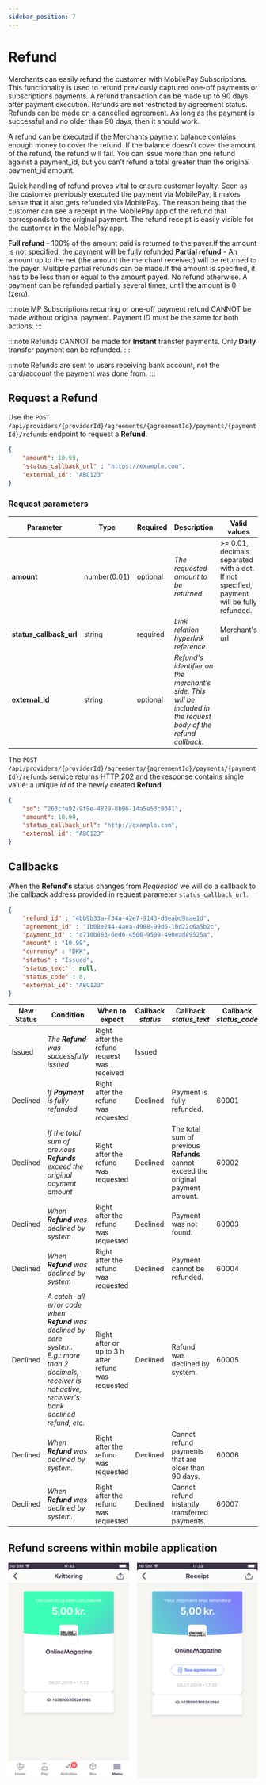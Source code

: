 ```yaml
---
sidebar_position: 7
---
```


# Refund

Merchants can easily refund the customer with MobilePay Subscriptions. This functionality is used to refund previously captured one-off payments or subscriptions payments. A refund transaction can be made up to 90 days after payment execution. Refunds are not restricted by agreement status. Refunds can be made on a cancelled agreement. As long as the payment is successful and no older than 90 days, then it should work.

A refund can be executed if the Merchants payment balance contains enough money to cover the refund. If the balance doesn’t cover the amount of the refund, the refund will fail. You can issue more than one refund against a payment_id, but you can’t refund a total greater than the original payment_id amount.

Quick handling of refund proves vital to ensure customer loyalty. Seen as the customer previously executed the payment via MobilePay, it makes sense that it also gets refunded via MobilePay.  The reason being that the customer can see a receipt in the MobilePay app of the refund that corresponds to the original payment. The refund receipt is easily visible for the customer in the MobilePay app. 

**Full refund** - 100% of the amount paid is returned to the payer.If the amount is not specified, the payment will be fully refunded
**Partial refund** - An amount up to the net (the amount the merchant received) will be returned to the payer. Multiple partial refunds can be made.If the amount is specified, it has to be less than or equal to the amount payed. No refund otherwise. A payment can be refunded partially several times, until the amount is 0 (zero).

:::note
MP Subscriptions recurring or one-off payment refund CANNOT be made without original payment. Payment ID must be the same for both actions.
:::

:::note
Refunds CANNOT be made for **Instant** transfer payments. Only **Daily** transfer payment can be refunded.
:::

:::note
Refunds are sent to users receiving bank account, not the card/account the payment was done from.
:::

## Request a Refund
Use the `POST /api/providers/{providerId}/agreements/{agreementId}/payments/{paymentId}/refunds` endpoint to request a **Refund**.

```json
{
    "amount": 10.99,
    "status_callback_url" : "https://example.com",
    "external_id": "ABC123"
}
```

### Request parameters

|Parameter             |Type        |Required  |Description                                                      |Valid values|
|----------------------|------------|----------|-----------------------------------------------------------------|------------|
|**amount**            |number(0.01)| optional |*The requested amount to be returned.*|>= 0.01, decimals separated with a dot. If not specified, payment will be fully refunded.|
|**status_callback_url**  |string| required |*Link relation hyperlink reference.*|Merchant's url|
|**external_id**  |string| optional |*Refund's identifier on the merchant’s side. This will be included in the request body of the refund callback.*||

The `POST /api/providers/{providerId}/agreements/{agreementId}/payments/{paymentId}/refunds` service returns HTTP 202 and the response contains single value: a unique *id* of the newly created **Refund**.

```json title="HTTP 202 Response body example"
{
    "id": "263cfe92-9f8e-4829-8b96-14a5e53c9041",
    "amount": 10.99,
    "status_callback_url": "http://example.com",
    "external_id": "ABC123"
}
```

## Callbacks

When the **Refund's** status changes from *Requested* we will do a callback to the callback address provided in request parameter `status_callback_url`.

```json title="Refund callback body example"
{
    "refund_id" : "4bb9b33a-f34a-42e7-9143-d6eabd9aae1d",
    "agreement_id" : "1b08e244-4aea-4988-99d6-1bd22c6a5b2c",
    "payment_id" : "c710b883-6ed6-4506-9599-490ead89525a",
    "amount" : "10.99",
    "currency" : "DKK",
    "status" : "Issued",
    "status_text" : null,
    "status_code" : 0,
    "external_id": "ABC123"
}
```

|New Status|Condition|When to expect|Callback *status*  | Callback *status_text* | Callback *status_code* |
|----------|---------|--------------|-------------------|------------------------|------------------------|
|Issued    |_The **Refund** was successfully issued_| Right after the refund request was received |Issued  | |  |
|Declined  |_If **Payment** is fully refunded_           | Right after the refund was requested |Declined    |Payment is fully refunded. | 60001 |
|Declined  |_If the total sum of previous **Refunds** exceed the original payment amount_           | Right after the refund was requested |Declined  |The total sum of previous **Refunds** cannot exceed the original payment amount.| 60002 |
|Declined  |_When **Refund** was declined by system_          | Right after the refund was requested |Declined  |Payment was not found.| 60003 |
|Declined  |_When **Refund** was declined by system_           | Right after the refund was requested |Declined  |Payment cannot be refunded.| 60004 |
|Declined  |_A catch-all error code when **Refund** was declined by core system. E.g.: more than 2 decimals, receiver is not active, receiver's bank declined refund, etc._           | Right after or up to 3 h after refund was requested |Declined  |Refund was declined by system.| 60005 |
|Declined  |_When **Refund** was declined by system._           | Right after the refund was requested |Declined  |Cannot refund payments that are older than 90 days.| 60006 |
|Declined  |_When **Refund** was declined by system._           | Right after the refund was requested |Declined  |Cannot refund instantly transferred payments.| 60007 |

## Refund screens within mobile application

![Refund](/img/subs-newRefund.png)
